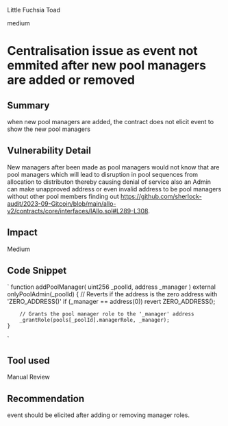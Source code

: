 Little Fuchsia Toad

medium

# Centralisation issue as event not emmited after new pool managers are added or removed
## Summary
when new pool managers are added,  the contract does not elicit  event to show the new pool managers
## Vulnerability Detail
New managers after been made as pool managers would not know that are pool managers which will lead to disruption in pool sequences from allocation to distributon thereby causing denial of service
also an Admin can make unapproved address or even invalid address to be pool managers without other pool members finding out
https://github.com/sherlock-audit/2023-09-Gitcoin/blob/main/allo-v2/contracts/core/interfaces/IAllo.sol#L289-L308.
## Impact
Medium
## Code Snippet
`  function addPoolManager(
        uint256 _poolId,
        address _manager
    ) external onlyPoolAdmin(_poolId) {
        // Reverts if the address is the zero address with 'ZERO_ADDRESS()'
        if (_manager == address(0)) revert ZERO_ADDRESS();

        // Grants the pool manager role to the '_manager' address
        _grantRole(pools[_poolId].managerRole, _manager);
    }
`
## Tool used

Manual Review

## Recommendation
event should be elicited after adding or removing manager roles.